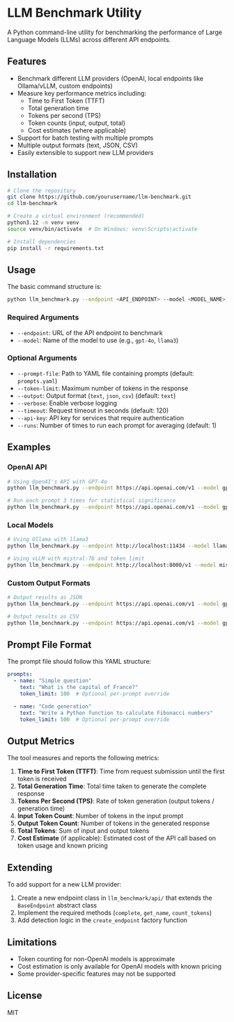 # LLM Benchmark Utility

A Python command-line utility for benchmarking the performance of Large Language Models (LLMs) across different API endpoints.

## Features

- Benchmark different LLM providers (OpenAI, local endpoints like Ollama/vLLM, custom endpoints)
- Measure key performance metrics including:
  - Time to First Token (TTFT)
  - Total generation time
  - Tokens per second (TPS)
  - Token counts (input, output, total)
  - Cost estimates (where applicable)
- Support for batch testing with multiple prompts
- Multiple output formats (text, JSON, CSV)
- Easily extensible to support new LLM providers

## Installation

```bash
# Clone the repository
git clone https://github.com/yourusername/llm-benchmark.git
cd llm-benchmark

# Create a virtual environment (recommended)
python3.12 -m venv venv
source venv/bin/activate  # On Windows: venv\Scripts\activate

# Install dependencies
pip install -r requirements.txt
```

## Usage

The basic command structure is:

```bash
python llm_benchmark.py --endpoint <API_ENDPOINT> --model <MODEL_NAME> [options]
```

### Required Arguments

- `--endpoint`: URL of the API endpoint to benchmark
- `--model`: Name of the model to use (e.g., `gpt-4o`, `llama3`)

### Optional Arguments

- `--prompt-file`: Path to YAML file containing prompts (default: `prompts.yaml`)
- `--token-limit`: Maximum number of tokens in the response
- `--output`: Output format (`text`, `json`, `csv`) (default: `text`)
- `--verbose`: Enable verbose logging
- `--timeout`: Request timeout in seconds (default: 120)
- `--api-key`: API key for services that require authentication
- `--runs`: Number of times to run each prompt for averaging (default: 1)

## Examples

### OpenAI API

```bash
# Using OpenAI's API with GPT-4o
python llm_benchmark.py --endpoint https://api.openai.com/v1 --model gpt-4o --api-key $OPENAI_API_KEY

# Run each prompt 3 times for statistical significance
python llm_benchmark.py --endpoint https://api.openai.com/v1 --model gpt-3.5-turbo --runs 3
```

### Local Models

```bash
# Using Ollama with llama3
python llm_benchmark.py --endpoint http://localhost:11434 --model llama3

# Using vLLM with mistral-7b and token limit
python llm_benchmark.py --endpoint http://localhost:8000/v1 --model mistral-7b --token-limit 2048
```

### Custom Output Formats

```bash
# Output results as JSON
python llm_benchmark.py --endpoint https://api.openai.com/v1 --model gpt-4 --output json

# Output results as CSV
python llm_benchmark.py --endpoint https://api.openai.com/v1 --model gpt-4 --output csv
```

## Prompt File Format

The prompt file should follow this YAML structure:

```yaml
prompts:
  - name: "Simple question"
    text: "What is the capital of France?"
    token_limit: 100  # Optional per-prompt override

  - name: "Code generation"
    text: "Write a Python function to calculate Fibonacci numbers"
    token_limit: 500  # Optional per-prompt override
```

## Output Metrics

The tool measures and reports the following metrics:

1. **Time to First Token (TTFT)**: Time from request submission until the first token is received
2. **Total Generation Time**: Total time taken to generate the complete response
3. **Tokens Per Second (TPS)**: Rate of token generation (output tokens / generation time)
4. **Input Token Count**: Number of tokens in the input prompt
5. **Output Token Count**: Number of tokens in the generated response
6. **Total Tokens**: Sum of input and output tokens
7. **Cost Estimate** (if applicable): Estimated cost of the API call based on token usage and known pricing

## Extending

To add support for a new LLM provider:

1. Create a new endpoint class in `llm_benchmark/api/` that extends the `BaseEndpoint` abstract class
2. Implement the required methods (`complete`, `get_name`, `count_tokens`)
3. Add detection logic in the `create_endpoint` factory function

## Limitations

- Token counting for non-OpenAI models is approximate
- Cost estimation is only available for OpenAI models with known pricing
- Some provider-specific features may not be supported

## License

MIT
